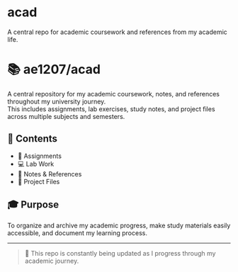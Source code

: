 # acad
A central repo for academic coursework and references from my academic life.

# 📚 ae1207/acad

A central repository for my academic coursework, notes, and references throughout my university journey.  
This includes assignments, lab exercises, study notes, and project files across multiple subjects and semesters.

## 📂 Contents

- 📝 Assignments  
- 💻 Lab Work  
- 📖 Notes & References  
- 📂 Project Files

## 🎓 Purpose

To organize and archive my academic progress, make study materials easily accessible, and document my learning process.

---

> 🚧 This repo is constantly being updated as I progress through my academic journey.
